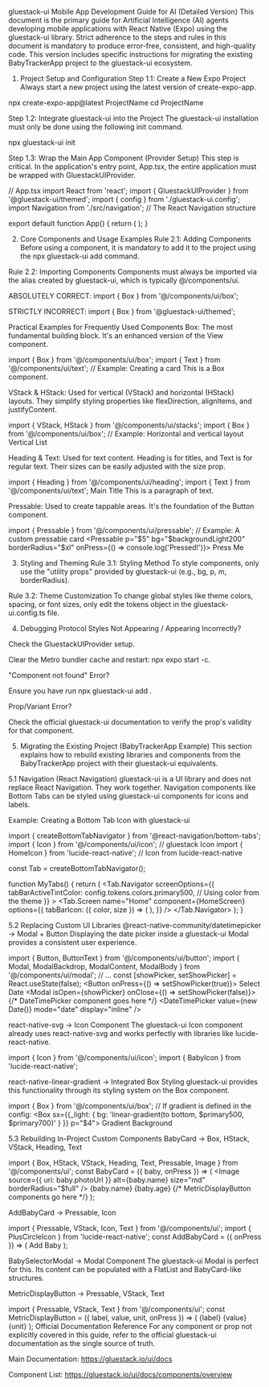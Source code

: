 gluestack-ui Mobile App Development Guide for AI (Detailed Version)
This document is the primary guide for Artificial Intelligence (AI) agents developing mobile applications with React Native (Expo) using the gluestack-ui library. Strict adherence to the steps and rules in this document is mandatory to produce error-free, consistent, and high-quality code. This version includes specific instructions for migrating the existing BabyTrackerApp project to the gluestack-ui ecosystem.

1. Project Setup and Configuration
Step 1.1: Create a New Expo Project
Always start a new project using the latest version of create-expo-app.

npx create-expo-app@latest ProjectName
cd ProjectName

Step 1.2: Integrate gluestack-ui into the Project
The gluestack-ui installation must only be done using the following init command.

npx gluestack-ui init

Step 1.3: Wrap the Main App Component (Provider Setup)
This step is critical. In the application's entry point, App.tsx, the entire application must be wrapped with GluestackUIProvider.

// App.tsx
import React from 'react';
import { GluestackUIProvider } from '@gluestack-ui/themed';
import { config } from './gluestack-ui.config';
import Navigation from './src/navigation'; // The React Navigation structure

export default function App() {
  return (
    <GluestackUIProvider config={config}>
      <Navigation />
    </GluestackUIProvider>
  );
}

2. Core Components and Usage Examples
Rule 2.1: Adding Components
Before using a component, it is mandatory to add it to the project using the npx gluestack-ui add <component-name> command.

Rule 2.2: Importing Components
Components must always be imported via the alias created by gluestack-ui, which is typically @/components/ui.

ABSOLUTELY CORRECT: import { Box } from '@/components/ui/box';

STRICTLY INCORRECT: import { Box } from '@gluestack-ui/themed';

Practical Examples for Frequently Used Components
Box: The most fundamental building block. It's an enhanced version of the View component.

import { Box } from '@/components/ui/box';
import { Text } from '@/components/ui/text';
// Example: Creating a card
<Box bg="$primary500" p="$4" borderRadius="$lg" shadow="$md">
  <Text color="$white">This is a Box component.</Text>
</Box>

VStack & HStack: Used for vertical (VStack) and horizontal (HStack) layouts. They simplify styling properties like flexDirection, alignItems, and justifyContent.

import { VStack, HStack } from '@/components/ui/stacks';
import { Box } from '@/components/ui/box';
// Example: Horizontal and vertical layout
<VStack space="md" p="$2">
  <Text>Vertical List</Text>
  <HStack space="md">
    <Box w={50} h={50} bg="$red400" />
    <Box w={50} h={50} bg="$green400" />
    <Box w={50} h={50} bg="$blue400" />
  </HStack>
</VStack>

Heading & Text: Used for text content. Heading is for titles, and Text is for regular text. Their sizes can be easily adjusted with the size prop.

import { Heading } from '@/components/ui/heading';
import { Text } from '@/components/ui/text';
<VStack>
  <Heading size="xl">Main Title</Heading>
  <Text size="md">This is a paragraph of text.</Text>
</VStack>

Pressable: Used to create tappable areas. It's the foundation of the Button component.

import { Pressable } from '@/components/ui/pressable';
// Example: A custom pressable card
<Pressable p="$5" bg="$backgroundLight200" borderRadius="$xl" onPress={() => console.log('Pressed!')}>
  <Text>Press Me</Text>
</Pressable>

3. Styling and Theming
Rule 3.1: Styling Method
To style components, only use the "utility props" provided by gluestack-ui (e.g., bg, p, m, borderRadius).

Rule 3.2: Theme Customization
To change global styles like theme colors, spacing, or font sizes, only edit the tokens object in the gluestack-ui.config.ts file.

4. Debugging Protocol
Styles Not Appearing / Appearing Incorrectly?

Check the GluestackUIProvider setup.

Clear the Metro bundler cache and restart: npx expo start -c.

"Component not found" Error?

Ensure you have run npx gluestack-ui add <component-name>.

Prop/Variant Error?

Check the official gluestack-ui documentation to verify the prop's validity for that component.

5. Migrating the Existing Project (BabyTrackerApp Example)
This section explains how to rebuild existing libraries and components from the BabyTrackerApp project with their gluestack-ui equivalents.

5.1 Navigation (React Navigation)
gluestack-ui is a UI library and does not replace React Navigation. They work together. Navigation components like Bottom Tabs can be styled using gluestack-ui components for icons and labels.

Example: Creating a Bottom Tab Icon with gluestack-ui

import { createBottomTabNavigator } from '@react-navigation/bottom-tabs';
import { Icon } from '@/components/ui/icon'; // gluestack Icon
import { HomeIcon } from 'lucide-react-native'; // Icon from lucide-react-native

const Tab = createBottomTabNavigator();

function MyTabs() {
  return (
    <Tab.Navigator
      screenOptions={{
        tabBarActiveTintColor: config.tokens.colors.primary500, // Using color from the theme
      }}
    >
      <Tab.Screen
        name="Home"
        component={HomeScreen}
        options={{
          tabBarIcon: ({ color, size }) => (
            <Icon as={HomeIcon} color={color} size="xl" />
          ),
        }}
      />
    </Tab.Navigator>
  );
}

5.2 Replacing Custom UI Libraries
@react-native-community/datetimepicker -> Modal + Button
Displaying the date picker inside a gluestack-ui Modal provides a consistent user experience.

import { Button, ButtonText } from '@/components/ui/button';
import { Modal, ModalBackdrop, ModalContent, ModalBody } from '@/components/ui/modal';
// ...
const [showPicker, setShowPicker] = React.useState(false);
<Button onPress={() => setShowPicker(true)}>
  <ButtonText>Select Date</ButtonText>
</Button>
<Modal isOpen={showPicker} onClose={() => setShowPicker(false)}>
  <ModalBackdrop />
  <ModalContent>
    <ModalBody>
      {/* DateTimePicker component goes here */}
      <DateTimePicker value={new Date()} mode="date" display="inline" />
    </ModalBody>
  </ModalContent>
</Modal>

react-native-svg -> Icon Component
The gluestack-ui Icon component already uses react-native-svg and works perfectly with libraries like lucide-react-native.

import { Icon } from '@/components/ui/icon';
import { BabyIcon } from 'lucide-react-native';
<Icon as={BabyIcon} size="xl" color="$primary500" />

react-native-linear-gradient -> Integrated Box Styling
gluestack-ui provides this functionality through its styling system on the Box component.

import { Box } from '@/components/ui/box';
// If gradient is defined in the config:
<Box sx={{_light: { bg: 'linear-gradient(to bottom, $primary500, $primary700)' } }} p="$4">
    <Text>Gradient Background</Text>
</Box>

5.3 Rebuilding In-Project Custom Components
BabyCard -> Box, HStack, VStack, Heading, Text

import { Box, HStack, VStack, Heading, Text, Pressable, Image } from '@/components/ui';
const BabyCard = ({ baby, onPress }) => (
  <Pressable onPress={onPress}>
    <Box p="$4" borderRadius="$xl" bg="$backgroundLight100" shadow="$sm">
      <HStack space="md" alignItems="center">
        <Image source={{ uri: baby.photoUrl }} alt={baby.name} size="md" borderRadius="$full" />
        <VStack>
          <Heading size="lg">{baby.name}</Heading>
          <Text size="sm">{baby.age}</Text>
        </VStack>
        {/* MetricDisplayButton components go here */}
      </HStack>
    </Box>
  </Pressable>
);

AddBabyCard -> Pressable, Icon

import { Pressable, VStack, Icon, Text } from '@/components/ui';
import { PlusCircleIcon } from 'lucide-react-native';
const AddBabyCard = ({ onPress }) => (
  <Pressable onPress={onPress} p="$4" borderRadius="$xl" borderWidth={2} borderColor="$primary300" borderStyle="dashed">
    <VStack space="md" alignItems="center" justifyContent="center">
      <Icon as={PlusCircleIcon} size="xl" color="$primary500" />
      <Text color="$primary500">Add Baby</Text>
    </VStack>
  </Pressable>
);

BabySelectorModal -> Modal Component
The gluestack-ui Modal is perfect for this. Its content can be populated with a FlatList and BabyCard-like structures.

MetricDisplayButton -> Pressable, VStack, Text

import { Pressable, VStack, Text } from '@/components/ui';
const MetricDisplayButton = ({ label, value, unit, onPress }) => (
  <Pressable onPress={onPress} bg="$backgroundLight0" p="$2" borderRadius="$lg" alignItems="center">
    <VStack>
      <Text size="xs" color="$textLight500">{label}</Text>
      <Text size="md" fontWeight="$bold">{value} <Text size="sm">{unit}</Text></Text>
    </VStack>
  </Pressable>
);
Official Documentation Reference
For any component or prop not explicitly covered in this guide, refer to the official gluestack-ui documentation as the single source of truth.

Main Documentation: https://gluestack.io/ui/docs

Component List: https://gluestack.io/ui/docs/components/overview